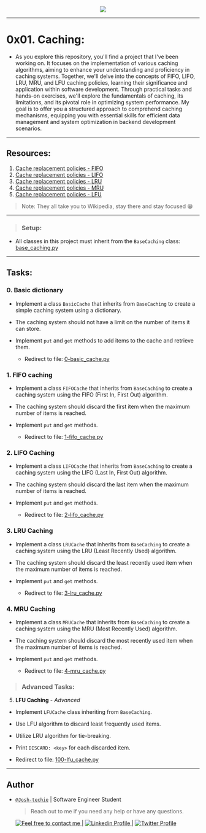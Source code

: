 <p align="center">
<img src ="https://th.bing.com/th/id/OIP.Pfw9pQXHRj0wZx-NsvKvcQAAAA?rs=1&pid=ImgDetMain">
</p>

---

# 0x01. Caching:

- As you explore this repository, you'll find a project that I've been working on. It focuses on the implementation of various caching algorithms, aiming to enhance your understanding and proficiency in caching systems. Together, we'll delve into the concepts of FIFO, LIFO, LRU, MRU, and LFU caching policies, learning their significance and application within software development. Through practical tasks and hands-on exercises, we'll explore the fundamentals of caching, its limitations, and its pivotal role in optimizing system performance. My goal is to offer you a structured approach to comprehend caching mechanisms, equipping you with essential skills for efficient data management and system optimization in backend development scenarios.

---

## Resources:

1. [Cache replacement policies - FIFO](https://en.wikipedia.org/wiki/Cache_replacement_policies#First_In_First_Out_%28FIFO%29)
2. [Cache replacement policies - LIFO](https://en.wikipedia.org/wiki/Cache_replacement_policies#Last_In_First_Out_%28LIFO%29)
3. [Cache replacement policies - LRU](https://en.wikipedia.org/wiki/Cache_replacement_policies#Least_Recently_Used_%28LRU%29)
4. [Cache replacement policies - MRU](https://en.wikipedia.org/wiki/Cache_replacement_policies#Most_Recently_Used_%28MRU%29)
5. [Cache replacement policies - LFU](https://en.wikipedia.org/wiki/Cache_replacement_policies#Least-Frequently_Used_%28LFU%29)

> Note: They all take you to Wikipedia, stay there and stay focused 😁

---

> ### Setup:

- All classes in this project must inherit from the `BaseCaching` class: [base_caching.py](./base_caching.py)

---

## Tasks:


### 0. Basic dictionary

- Implement a class `BasicCache` that inherits from `BaseCaching` to create a simple caching system using a dictionary.
- The caching system should not have a limit on the number of items it can store.
- Implement `put` and `get` methods to add items to the cache and retrieve them.

  - Redirect to file: [0-basic_cache.py](./0-basic_cache.py)

### 1. FIFO caching

- Implement a class `FIFOCache` that inherits from `BaseCaching` to create a caching system using the FIFO (First In, First Out) algorithm.
- The caching system should discard the first item when the maximum number of items is reached.
- Implement `put` and `get` methods.

  - Redirect to file: [1-fifo_cache.py](./1-fifo_cache.py)

### 2. LIFO Caching

- Implement a class `LIFOCache` that inherits from `BaseCaching` to create a caching system using the LIFO (Last In, First Out) algorithm.
- The caching system should discard the last item when the maximum number of items is reached.
- Implement `put` and `get` methods.

  - Redirect to file: [2-lifo_cache.py](./2-lifo_cache.py)

### 3. LRU Caching

- Implement a class `LRUCache` that inherits from `BaseCaching` to create a caching system using the LRU (Least Recently Used) algorithm.
- The caching system should discard the least recently used item when the maximum number of items is reached.
- Implement `put` and `get` methods.

  - Redirect to file: [3-lru_cache.py](./3-lru_cache.py)

### 4. MRU Caching

- Implement a class `MRUCache` that inherits from `BaseCaching` to create a caching system using the MRU (Most Recently Used) algorithm.
- The caching system should discard the most recently used item when the maximum number of items is reached.
- Implement `put` and `get` methods.

  - Redirect to file: [4-mru_cache.py](./4-mru_cache.py)

> ### Advanced Tasks:

5. **LFU Caching** - *Advanced*

- Implement `LFUCache` class inheriting from `BaseCaching`.
- Use LFU algorithm to discard least frequently used items.
- Utilize LRU algorithm for tie-breaking.
- Print `DISCARD: <key>` for each discarded item.

- Redirect to file: [100-lfu_cache.py](./100-lfu_cache.py)

---

## Author

- [`@Josh-techie`]() | Software Engineer Student

  > Reach out to me if you need any help or have any questions.

  <a href="mailto:youssef.abouyahia@e-polytechnique.ma">
  	<img alt="Feel free to contact me" src="https://img.shields.io/badge/-Ask_me_anything-blue?style=flat&logo=Gmail&logoColor=white&link=mailto:youssef.abouyahia@e-polytechnique.ma&color=3d85c6" />
  </a>
  <span> | </span>
    <a href="https://www.linkedin.com/in/youssef-abouyahia/">
        <img alt="Linkedin Profile" src="https://img.shields.io/badge/-Linkedin-0072b1?style=flat&logo=Linkedin&logoColor=white&link=https://www.linkedin.com/in/youssef-abouyahia/" />
    </a>
    <span> | </span>
    <a href="https://twitter.com/JoesephAb">
        <img alt="Twitter Profile" src="https://img.shields.io/badge/-Twitter-0072b1?style=flat&logo=Twitter&logoColor=white&link=https://twitter.com/JoesephAb&color=1DA1F2" />
    </a>
